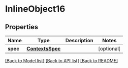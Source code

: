 # InlineObject16

## Properties
Name | Type | Description | Notes
------------ | ------------- | ------------- | -------------
**spec** | [**ContextsSpec**](ContextsSpec.md) |  | [optional] 

[[Back to Model list]](../README.md#documentation-for-models) [[Back to API list]](../README.md#documentation-for-api-endpoints) [[Back to README]](../README.md)


